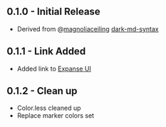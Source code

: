 ## 0.1.0 - Initial Release
* Derived from @[magnoliaceiling](https://github.com/magnoliaceiling) [dark-md-syntax](https://github.com/magnoliaceiling/dark-md-syntax)

## 0.1.1 - Link Added
* Added link to [Expanse UI](https://atom.io/themes/expanse-ui)

## 0.1.2 - Clean up
* Color.less cleaned up
* Replace marker colors set

